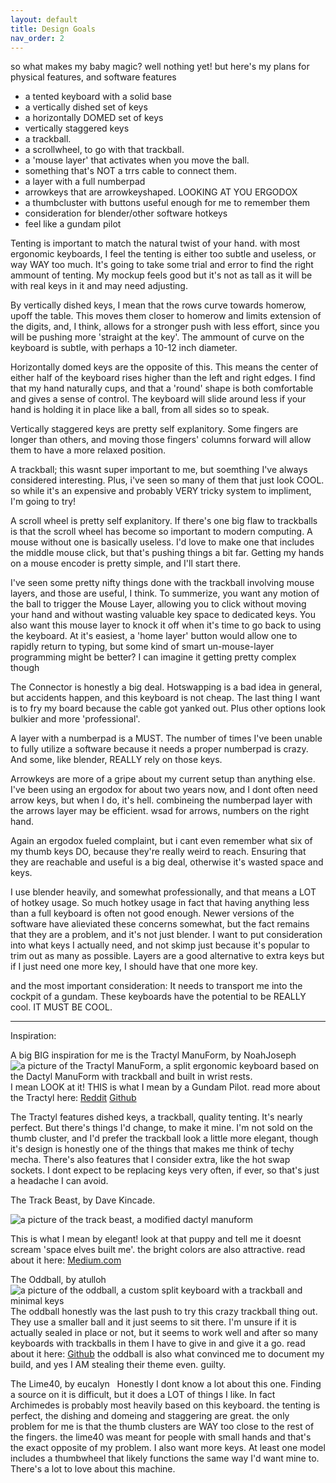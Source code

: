 ```yaml
---
layout: default
title: Design Goals
nav_order: 2
---
```



so what makes my baby magic? well nothing yet! but here's my plans for physical features, and software features
- a tented keyboard with a solid base
- a vertically dished set of keys
- a horizontally DOMED set of keys
- vertically staggered keys
- a trackball.
- a scrollwheel, to go with that trackball.
- a 'mouse layer' that activates when you move the ball.
- something that's NOT a trrs cable to connect them.
- a layer with a full numberpad
- arrowkeys that are arrowkeyshaped. LOOKING AT YOU ERGODOX
- a thumbcluster with buttons useful enough for me to remember them
- consideration for blender/other software hotkeys
- feel like a gundam pilot

Tenting is important to match the natural twist of your hand. with most ergonomic keyboards, I feel the tenting is either too subtle and useless, or way WAY too much. It's going to take some trial and error to find the right ammount of tenting. My mockup feels good but it's not as tall as it will be with real keys in it and may need adjusting.

By vertically dished keys, I mean that the rows curve towards homerow, upoff the table. This moves them closer to homerow and limits extension of the digits, and, I think, allows for a stronger push with less effort, since you will be pushing more 'straight at the key'. The ammount of curve on the keyboard is subtle, with perhaps a 10-12 inch diameter. 

Horizontally domed keys are the opposite of this. This means the center of either half of the keyboard rises higher than the left and right edges. I find that my hand naturally cups, and that a 'round' shape is both comfortable and gives a sense of control. The keyboard will slide around less if your hand is holding it in place like a ball, from all sides so to speak. 

Vertically staggered keys are pretty self explanitory. Some fingers are longer than others, and moving those fingers' columns forward will allow them to have a more relaxed position. 

A trackball; this wasnt super important to me, but soemthing I've always considered interesting. Plus, i've seen so many of them that just look COOL. so while it's an expensive and probably VERY tricky system to impliment, I'm going to try!

A scroll wheel is pretty self explanitory. If there's one big flaw to trackballs is that the scroll wheel has become so important to modern computing. A mouse without one is basically useless. I'd love to make one that includes the middle mouse click, but that's pushing things a bit far. Getting my hands on a mouse encoder is pretty simple, and I'll start there. 

I've seen some pretty nifty things done with the trackball involving mouse layers, and those are useful, I think. To summerize, you want any motion of the ball to trigger the Mouse Layer, allowing you to click without moving your hand and without wasting valuable key space to dedicated keys. You also want this mouse layer to knock it off when it's time to go back to using the keyboard. At it's easiest, a 'home layer' button would allow one to rapidly return to typing, but some kind of smart un-mouse-layer programming might be better? I can imagine it getting pretty complex though

The Connector is honestly a big deal. Hotswapping is a bad idea in general, but accidents happen, and this keyboard is not cheap. The last thing I want is to fry my board because the cable got yanked out. Plus other options look bulkier and more 'professional'.

A layer with a numberpad is a MUST. The number of times I've been unable to fully utilize a software because it needs a proper numberpad is crazy. And some, like blender, REALLY rely on those keys.

Arrowkeys are more of a gripe about my current setup than anything else. I've been using an ergodox for about two years now, and I dont often need arrow keys, but when I do, it's hell. combineing the numberpad layer with the arrows layer may be efficient. wsad for arrows, numbers on the right hand. 

Again an ergodox fueled complaint, but i cant even remember what six of my thumb keys DO, because they're really weird to reach. Ensuring that they are reachable and useful is a big deal, otherwise it's wasted space and keys. 

I use blender heavily, and somewhat professionally, and that means a LOT of hotkey usage. So much hotkey usage in fact that having anything less than a full keyboard is often not good enough. Newer versions of the software have alieviated these concerns somewhat, but the fact remains that they are a problem, and it's not just blender. I want to put consideration into what keys I actually need, and not skimp just because it's popular to trim out as many as possible. Layers are a good alternative to extra keys but if I just need one more key, I should have that one more key. 

and the most important consideration: It needs to transport me into the cockpit of a gundam. These keyboards have the potential to be REALLY cool. IT MUST BE COOL.

***
Inspiration:

A big BIG inspiration for me is the Tractyl ManuForm, by NoahJoseph
<img src="https://preview.redd.it/t2uywp1p19u51.jpg?width=960&crop=smart&auto=webp&s=edf70e68aaf49736964815766064eba41228f066" alt="a picture of the Tractyl ManuForm, a split ergonomic keyboard based on the Dactyl ManuForm with trackball and built in wrist rests.">
I mean LOOK at it! THIS is what I mean by a Gundam Pilot.
read more about the Tractyl here: <a href="https://www.reddit.com/r/ErgoMechKeyboards/comments/jep7c0/tractyl_manuform_dactyl_with_builtin_trackball/">Reddit</a> <a href="https://github.com/noahprince22/tractyl-manuform-keyboard">Github</a>

The Tractyl features dished keys, a trackball, quality tenting. It's nearly perfect. But there's things I'd change, to make it mine. I'm not sold on the thumb cluster, and I'd prefer the trackball look a little more elegant, though it's design is honestly one of the things that makes me think of techy mecha. There's also features that I consider extra, like the hot swap sockets. I dont expect to be replacing keys very often, if ever, so that's just a headache I can avoid. 

The Track Beast, by Dave Kincade.

<img src="https://miro.medium.com/max/1000/1*oaMaxPbLVWpIVhx8sOfnIQ.jpeg" alt="a picture of the track beast, a modified dactyl manuform">

This is what I mean by elegant! look at that puppy and tell me it doesnt scream 'space elves built me'. the bright colors are also attractive. 
read about it here: <a href="https://medium.com/@kincade/track-beast-build-log-a-trackball-dactyl-manuform-19eaa0880222">Medium.com</a>

The Oddball, by atulloh
<img src="https://atulloh.github.io/oddball/assets/images/gallery-v2-small-6.jpg" alt="a picture of the oddball, a custom split keyboard with a trackball and minimal keys">
The oddball honestly was the last push to try this crazy trackball thing out. They use a smaller ball and it just seems to sit there. I'm unsure if it is actually sealed in place or not, but it seems to work well and after so many keyboards with trackballs in them I have to give in and give it a go.
read about it here: <a href="https://atulloh.github.io/oddball/">Github</a> 
the oddball is also what convinced me to document my build, and yes I AM stealing their theme even. guilty.

The Lime40, by eucalyn
<img src="http://xahlee.info/kbd/idiy/lime40_keyboard_qjd4d.jpg" alt="">
<img src="http://xahlee.info/kbd/idiy/lime40_keyboard_wheel_2021-02-07-s850.jpg" alt="">
Honestly I dont know a lot about this one. Finding a source on it is difficult, but it does a LOT of things I like. In fact Archimedes is probably most heavily based on this keyboard. the tenting is perfect, the dishing and domeing and staggering are great. the only problem for me is that the thumb clusters are WAY too close to the rest of the fingers. the lime40 was meant for people with small hands and that's the exact opposite of my problem. I also want more keys. At least one model includes a thumbwheel that likely functions the same way I'd want mine to. There's a lot to love about this machine.
